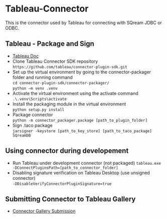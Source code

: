 # Tableau-Connector
This is the connector used by Tableau for connecting with SQream JDBC or ODBC.

## Tableau - Package and Sign
- [Tableau Doc](https://tableau.github.io/connector-plugin-sdk/docs/package-sign)  
- Clone Tableau Connector SDK repository  
`https://github.com/tableau/connector-plugin-sdk.git`  
- Set up the virtual environment by going to the connector-packager folder and running command  
`cd connector-plugin-sdk/connector-packager/`  
`python –m venv .venv`  
- Activate the virtual environment using the activate command  
`.\.venv\Scripts\activate`  
- Install the packaging module in the virtual environment  
`python setup.py install`  
- Package connector  
`python -m connector_packager.package [path_to_plugin_folder]`  
- Sign .taco package  
`jarsigner -keystore [path_to_key_store] [path_to_taco_package] SQreamDB`

## Using connector during developement
- Run Tableau under development connector (not packaged)
`tableau.exe -DConnectPluginsPath=[path_to_connector_folder]`  
- Disabling signature verification on Tableau Desktop (use unsigned connector)  
`-DDisableVerifyConnectorPluginSignature=true`

## Submitting Connector to Tableau Gallery
- [Connector Gallery Submission](https://tableau.github.io/connector-plugin-sdk/docs/gallery-submission)
